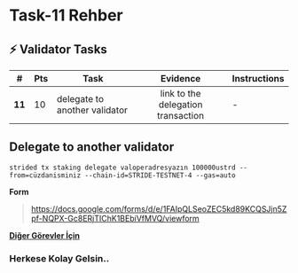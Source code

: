 # Task-11 Rehber

## ⚡ Validator Tasks 

| #      | Pts |  Task                                                                        | Evidence                           | Instructions       |
| ------ | --- | ---------------------------------------------------------------------------- |:----------------------------------:| ------------------ |
| **11** | 10  | delegate to another validator                                                | link to the delegation transaction | -                  |

## Delegate to another validator	
```
strided tx staking delegate valoperadresyazın 100000ustrd --from=cüzdanisminiz --chain-id=STRIDE-TESTNET-4 --gas=auto
```
**Form**
> https://docs.google.com/forms/d/e/1FAIpQLSeoZEC5kd89KCQSJjn5Zpf-NQPX-Gc8ERjTIChK1BEbiVfMVQ/viewform

 **[Diğer Görevler İçin](https://github.com/brsbrc/Testnetler-ve-Rehberler/tree/main/Stride/G%C3%B6revler)**

### Herkese Kolay Gelsin..
